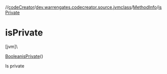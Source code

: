 //[codeCreator](../../../index.md)/[dev.warrengates.codecreator.source.jvmclass](../index.md)/[MethodInfo](index.md)/[isPrivate](is-private.md)

# isPrivate

[jvm]\

[Boolean](https://docs.oracle.com/javase/8/docs/api/java/lang/Boolean.html)[isPrivate](is-private.md)()

Is private
